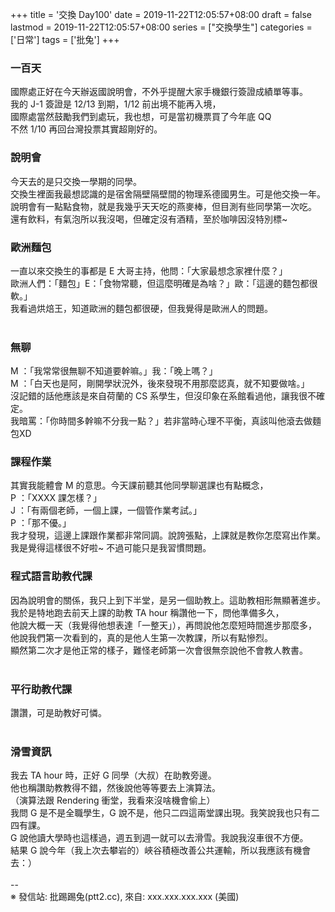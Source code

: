 +++
title = '交換 Day100'
date = 2019-11-22T12:05:57+08:00
draft = false
lastmod = 2019-11-22T12:05:57+08:00
series = ["交換學生"]
categories = ['日常']
tags = ['批兔']
+++
### 一百天 
國際處正好在今天辦返國說明會，不外乎提醒大家手機銀行簽證成績單等事。<br>
我的 J-1 簽證是 12/13 到期，1/12 前出境不能再入境，<br>
國際處當然鼓勵我們到處玩，我也想，可是當初機票買了今年底 QQ<br>
不然 1/10 再回台灣投票其實超剛好的。<br>

### 說明會 
今天去的是只交換一學期的同學。<br>
交換生裡面我最想認識的是宿舍隔壁隔壁間的物理系德國男生。可是他交換一年。<br>
說明會有一點點食物，就是我幾乎天天吃的燕麥棒，但目測有些同學第一次吃。<br>
還有飲料，有氣泡所以我沒喝，但確定沒有酒精，至於咖啡因沒特別標~<br>

### 歐洲麵包 
一直以來交換生的事都是 E 大哥主持，他問：「大家最想念家裡什麼？」<br>
歐洲人們：「麵包」E：「食物常聽，但這麼明確是為啥？」歐：「這邊的麵包都很軟。」<br>
我看過烘焙王，知道歐洲的麵包都很硬，但我覺得是歐洲人的問題。<br>
<br>
### 無聊 
M ：「我常常很無聊不知道要幹嘛。」我：「晚上嗎？」<br>
M ：「白天也是阿，剛開學狀況外，後來發現不用那麼認真，就不知要做啥。」<br>
沒記錯的話他應該是來自荷蘭的 CS 系學生，但沒印象在系館看過他，讓我很不確定。<br>
我暗罵：「你時間多幹嘛不分我一點？」若非當時心理不平衡，真該叫他滾去做麵包XD<br>

### 課程作業 
其實我能體會 M 的意思。今天課前聽其他同學聊選課也有點概念，<br>
P ：「XXXX 課怎樣？」<br>
J ：「有兩個老師，一個上課，一個管作業考試。」<br>
P ：「那不優。」<br>
我才發現，這邊上課跟作業都非常同調。說誇張點，上課就是教你怎麼寫出作業。<br>
我是覺得這樣很不好啦~ 不過可能只是我習慣問題。<br>

### 程式語言助教代課 
因為說明會的關係，我只上到下半堂，是另一個助教上。這助教相形無顯著進步。<br>
我於是特地跑去前天上課的助教 TA hour 稱讚他一下，問他準備多久，<br>
他說大概一天（我覺得他想表達「一整天」），再問說他怎麼短時間進步那麼多，<br>
他說我們第一次看到的，真的是他人生第一次教課，所以有點慘烈。<br>
顯然第二次才是他正常的樣子，難怪老師第一次會很無奈說他不會教人教書。<br>
<br>
### 平行助教代課 
讚讚，可是助教好可憐。<br>
<br>
### 滑雪資訊 
我去 TA hour 時，正好 G 同學（大叔）在助教旁邊。<br>
他也稱讚助教教得不錯，然後說他等等要去上演算法。<br>
（演算法跟 Rendering 衝堂，我看來沒啥機會偷上）<br>
我問 G 是不是全職學生，G 說不是，他只二四這兩堂課出現。我笑說我也只有二四有課。<br>
G 說他讀大學時也這樣過，週五到週一就可以去滑雪。我說我沒車很不方便。<br>
結果 G 說今年（我上次去攀岩的）峽谷積極改善公共運輸，所以我應該有機會去：）<br>
<br>
--<br>
※ 發信站: 批踢踢兔(ptt2.cc), 來自: xxx.xxx.xxx.xxx (美國)<br>

